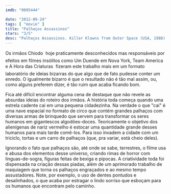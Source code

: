 ```yaml
---
imdb: "0095444"

date: "2012-09-24"
tags: [ "movie" ]
title: "Palhaços Assassinos"
stars: "3/5"
desc: "Palhaços Assassinos. Killer Klowns from Outer Space (USA, 1988). Dirigido por Stephen Chiodo. Escrito por Charles Chiodo, Edward Chiodo, Stephen Chiodo. Com Grant Cramer, Suzanne Snyder, John Allen Nelson, John Vernon, Michael S. Siegel, Peter Licassi, Royal Dano, Christopher Titus, Irene Michaels."
---
```

Os irmãos Chiodo  hoje praticamente desconhecidos mas responsáveis por efeitos em filmes insólitos como Um Duende em Nova York, Team America e A Hora das Criaturas  fizeram este trabalho mais em um formato laboratório de ideias bizarras do que algo que de fato pudesse conter um enredo. O igualmente bizarro é que o resultado não é tão mal assim, ou, como alguns preferem dizer, é tão ruim que acaba ficando bom.

Fica até difícil encontrar alguma cena de destaque que não revele as absurdas ideias do roteiro dos irmãos. A história toda começa quando uma estrela cadente cai em uma pequena cidadezinha. Na verdade o que "cai" é uma nave espacial no formato de circo que contém grandes palhaços com diversas armas de brinquedo que servem para transformar os seres humanos em gigantescos algodões-doces. Teoricamente o objetivo dos alienígenas de nariz vermelho é estocar uma quantidade grande desses humanos para mais tarde comê-los. Para isso invadem a cidade com um triciclo, tortas e um carro de palhaços (que, pra variar, está cheio deles).

Ignorando o fato que palhaços são, até onde se sabe, terrestres, o filme usa e abusa dos elementos desse universo, criando rimas de horror com linguas-de-sogra, figuras feitas de bexiga e pipocas. A criatividade toda foi dispensada na criação dessas piadas, além de um aprimorado trabalho de maquiagem que torna os palhaços engraçados e ao mesmo tempo assustadores. Note, por exemplo, o uso de dentes pontudos e desalinhados, o que acaba por estragar o lindo sorriso que esboçam para os humanos que encontram pelo caminho.

